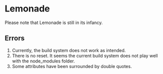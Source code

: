 # Lemonade

Please note that Lemonade is still in its infancy.

## Errors

1. Currently, the build system does not work as intended.
2. There is no reset. It seems the current build system does not play well with the node_modules folder.
3. Some attributes have been surrounded by double quotes.